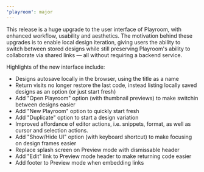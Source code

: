 ```yaml
---
'playroom': major
---
```


This release is a huge upgrade to the user interface of Playroom, with enhanced workflow, usability and aesthetics.
The motivation behind these upgrades is to enable local design iteration, giving users the ability to switch between stored designs while still preserving Playroom's ability to collaborate via shared links — all without requiring a backend service.

Highlights of the new interface include:

- Designs autosave locally in the browser, using the title as a name
- Return visits no longer restore the last code, instead listing locally saved designs as an option (or just start fresh)
- Add "Open Playroom" option (with thumbnail previews) to make switchin between designs easier
- Add "New Playroom" option to quickly start fresh
- Add "Duplicate" option to start a design variation
- Improved affordance of editor actions, i.e. snippets, format, as well as cursor and selection actions.
- Add "Show/Hide UI" option (with keyboard shortcut) to make focusing on design frames easier
- Replace splash screen on Preview mode with dismissable header
- Add "Edit" link to Preview mode header to make returning code easier
- Add footer to Preview mode when embedding links
